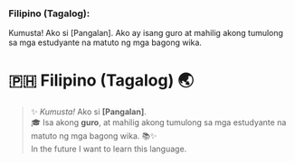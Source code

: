 ### **Filipino (Tagalog):**

Kumusta! Ako si [Pangalan]. Ako ay isang guro at mahilig akong tumulong sa mga estudyante na matuto ng mga bagong wika.

# 🇵🇭 **Filipino (Tagalog)** 🌏  
> ✨ *Kumusta!* Ako si **[Pangalan]**.  
> 🎓 Isa akong **guro**, at mahilig akong tumulong sa mga estudyante na matuto ng mga bagong wika. 📚✨  
In the future I want to learn this language. 